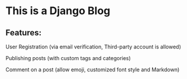 # This is a Django Blog 
## Features:
User Registration (via email verification, Third-party account is allowed)

Publishing posts (with custom tags and categories)

Comment on a post (allow emoji, customized font style and Markdown)

